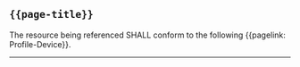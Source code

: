 ## <code>{{page-title}}</code>

The resource being referenced SHALL conform to the following {{pagelink: Profile-Device}}.

---